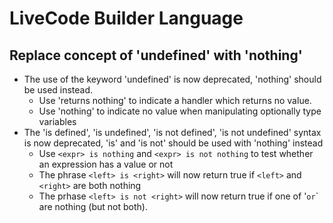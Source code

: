 # LiveCode Builder Language

## Replace concept of 'undefined' with 'nothing'

* The use of the keyword 'undefined' is now deprecated, 'nothing' should be used instead.
  * Use 'returns nothing' to indicate a handler which returns no value.
  * Use 'nothing' to indicate no value when manipulating optionally type variables
* The 'is defined', 'is undefined', 'is not defined', 'is not undefined' syntax is now deprecated, 'is' and 'is not' should be used with 'nothing' instead
  * Use `<expr> is nothing` and `<expr> is not nothing` to test whether an expression has a value or not
  * The phrase `<left> is <right>` will now return true if `<left>` and `<right>` are both nothing
  * The prhase `<left> is not <right>` will now return true if one of '<left>` or `<right>` are nothing (but not both).

